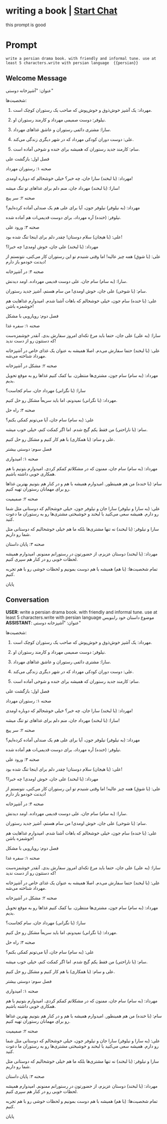 

# writing a book | [Start Chat](https://gptcall.net/chat.html?data=%7B%22contact%22%3A%7B%22id%22%3A%22AYVGedSSC57051tjZ6tx7%22%2C%22flow%22%3Atrue%7D%7D)
this prompt is good

# Prompt

```
write a persian drama book. with friendly and informal tune. use at least 5 characters.write with persian language  {{persian}}
```

## Welcome Message
عنوان: "آشپزخانه دوستی"



شخصیت‌ها:

1. مهرداد: یک آشپز خوش‌ذوق و خوش‌پوش که صاحب یک رستوران کوچک است.

2. نیلوفر: دوست صمیمی مهرداد و کارمند رستوران او.

3. سارا: مشتری دائمی رستوران و عاشق غذاهای مهرداد.

4. علی: دوست دوران کودکی مهرداد که در شهر دیگری زندگی می‌کند.

5. سام: کارمند جدید رستوران که همیشه برای خنده و شوخی آماده است.



فصل اول: بازگشت علی



صحنه ۱: رستوران مهرداد



مهرداد: (با لبخند) سارا جان، چه خبر؟ خیلی خوشحالم که دوباره اومدی!



سارا: (با لبخند) مهرداد جان، منم دلم برای غذاهای تو تنگ میشه!



صحنه ۲: سر پیچ



مهرداد: (به نیلوفر) نیلوفر جون، آیا برای علی هم یک صندلی آماده کرده‌ایم؟



نیلوفر: (خنده) آره مهرداد، برای دوست قدیمی‌ات هم آماده شده.



صحنه ۳: ورود علی



علی: (با هیجان) سلام دوستان! چقدر دلم برای اینجا تنگ شده بود!



مهرداد: (با لبخند) علی جان، خوش اومدی! چه خبرا؟



علی: (با شوق) همه چیز عالیه! اما وقتی شنیدم تو این رستوران کار می‌کنی، نتونستم از دیدنت خودمو باز دارم!



صحنه ۴: در آشپزخانه



سارا: (به سام) سام جان، علی دوست قدیمی مهرداده. اومد دیدنش.



سام: (با شوخی) علی جان، خوش اومدی! من سام هستم، آشپز جدید رستوران.



علی: (با خنده) سام جون، خیلی خوشحالم که باهات آشنا شدم. امیدوارم غذاهایت هم خوشمزه باشن!



فصل دوم: رویارویی با مشکل



صحنه ۱: سفره غذا



سارا: (به علی) علی جان، حتما باید مرغ تکه‌ای امروز سفارش بدی. آنقدر خوشمزه‌ست که دستتون رو از دست ندید!



علی: (با لبخند) حتما سفارش می‌دم. اصلا همیشه به عنوان یک غذای خاص در آشپزخانه مهرداد شناخته می‌شه.



صحنه ۲: مشکل در آشپزخانه



مهرداد: (به سام) سام جون، مشتری‌ها منتظرن. بیا کمک کنیم غذاها رو به موقع تحویل بدیم.



سارا: (با نگرانی) مهرداد جان، سام کجاست؟



مهرداد: (با نگرانی) نمیدونم، اما باید سریعاً مشکل رو حل کنیم.



صحنه ۳: راه حل



علی: (به سام) سام جان، آیا می‌تونم کمکی بکنم؟



سام: (با ناراحتی) من فقط یکم گیج شدم. اما اگر کمکت کنم، خیلی خوب میشه.



علی و سام: (با همکاری) با هم کار کنیم و مشکل رو حل کنیم.



فصل سوم: دوستی بیشتر



صحنه ۱: امیدواری



مهرداد: (به سام) سام جان، ممنون که در مشکلاتم کمکم کردی. امیدوارم بتونیم با هم همکاری خوبی داشته باشیم.



سام: (با خنده) من هم همینطور. امیدوارم همیشه با هم و در کنار هم بتونیم بهترین غذاها رو برای مهمانان رستوران تهیه کنیم.



صحنه ۲: صمیمیت



علی: (به سارا و نیلوفر) سارا جان و نیلوفر جون، خیلی خوشحالم که دوستانی مثل شما رو دارم. همیشه سعی می‌کنید با لبخند و خوشبختی مشتری‌ها رو به رستوران ما دعوت کنید.



سارا و نیلوفر: (با لبخند) نه تنها مشتری‌ها بلکه ما هم خیلی خوشحالیم که دوستانی مثل شما رو داریم.



صحنه ۳: پایان داستان



مهرداد: (با لبخند) دوستان عزیزم، از حضورتون در رستورانم ممنونم. امیدوارم همیشه لحظات خوبی رو در کنار هم سپری کنیم.



تمام شخصیت‌ها: (با هم) همیشه با هم دوست بمونیم و لحظات خوشی رو با هم تجربه کنیم.



پایان

## Conversation

**USER**: write a persian drama book. with friendly and informal tune. use at least 5 characters.write with persian language  موضوع داستان خود رابنویس
**ASSISTANT**: عنوان: "آشپزخانه دوستی"



شخصیت‌ها:

1. مهرداد: یک آشپز خوش‌ذوق و خوش‌پوش که صاحب یک رستوران کوچک است.

2. نیلوفر: دوست صمیمی مهرداد و کارمند رستوران او.

3. سارا: مشتری دائمی رستوران و عاشق غذاهای مهرداد.

4. علی: دوست دوران کودکی مهرداد که در شهر دیگری زندگی می‌کند.

5. سام: کارمند جدید رستوران که همیشه برای خنده و شوخی آماده است.



فصل اول: بازگشت علی



صحنه ۱: رستوران مهرداد



مهرداد: (با لبخند) سارا جان، چه خبر؟ خیلی خوشحالم که دوباره اومدی!



سارا: (با لبخند) مهرداد جان، منم دلم برای غذاهای تو تنگ میشه!



صحنه ۲: سر پیچ



مهرداد: (به نیلوفر) نیلوفر جون، آیا برای علی هم یک صندلی آماده کرده‌ایم؟



نیلوفر: (خنده) آره مهرداد، برای دوست قدیمی‌ات هم آماده شده.



صحنه ۳: ورود علی



علی: (با هیجان) سلام دوستان! چقدر دلم برای اینجا تنگ شده بود!



مهرداد: (با لبخند) علی جان، خوش اومدی! چه خبرا؟



علی: (با شوق) همه چیز عالیه! اما وقتی شنیدم تو این رستوران کار می‌کنی، نتونستم از دیدنت خودمو باز دارم!



صحنه ۴: در آشپزخانه



سارا: (به سام) سام جان، علی دوست قدیمی مهرداده. اومد دیدنش.



سام: (با شوخی) علی جان، خوش اومدی! من سام هستم، آشپز جدید رستوران.



علی: (با خنده) سام جون، خیلی خوشحالم که باهات آشنا شدم. امیدوارم غذاهایت هم خوشمزه باشن!



فصل دوم: رویارویی با مشکل



صحنه ۱: سفره غذا



سارا: (به علی) علی جان، حتما باید مرغ تکه‌ای امروز سفارش بدی. آنقدر خوشمزه‌ست که دستتون رو از دست ندید!



علی: (با لبخند) حتما سفارش می‌دم. اصلا همیشه به عنوان یک غذای خاص در آشپزخانه مهرداد شناخته می‌شه.



صحنه ۲: مشکل در آشپزخانه



مهرداد: (به سام) سام جون، مشتری‌ها منتظرن. بیا کمک کنیم غذاها رو به موقع تحویل بدیم.



سارا: (با نگرانی) مهرداد جان، سام کجاست؟



مهرداد: (با نگرانی) نمیدونم، اما باید سریعاً مشکل رو حل کنیم.



صحنه ۳: راه حل



علی: (به سام) سام جان، آیا می‌تونم کمکی بکنم؟



سام: (با ناراحتی) من فقط یکم گیج شدم. اما اگر کمکت کنم، خیلی خوب میشه.



علی و سام: (با همکاری) با هم کار کنیم و مشکل رو حل کنیم.



فصل سوم: دوستی بیشتر



صحنه ۱: امیدواری



مهرداد: (به سام) سام جان، ممنون که در مشکلاتم کمکم کردی. امیدوارم بتونیم با هم همکاری خوبی داشته باشیم.



سام: (با خنده) من هم همینطور. امیدوارم همیشه با هم و در کنار هم بتونیم بهترین غذاها رو برای مهمانان رستوران تهیه کنیم.



صحنه ۲: صمیمیت



علی: (به سارا و نیلوفر) سارا جان و نیلوفر جون، خیلی خوشحالم که دوستانی مثل شما رو دارم. همیشه سعی می‌کنید با لبخند و خوشبختی مشتری‌ها رو به رستوران ما دعوت کنید.



سارا و نیلوفر: (با لبخند) نه تنها مشتری‌ها بلکه ما هم خیلی خوشحالیم که دوستانی مثل شما رو داریم.



صحنه ۳: پایان داستان



مهرداد: (با لبخند) دوستان عزیزم، از حضورتون در رستورانم ممنونم. امیدوارم همیشه لحظات خوبی رو در کنار هم سپری کنیم.



تمام شخصیت‌ها: (با هم) همیشه با هم دوست بمونیم و لحظات خوشی رو با هم تجربه کنیم.



پایان

